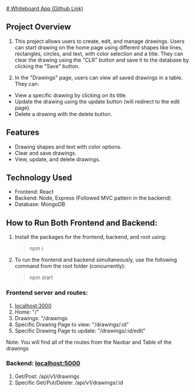 <a href="https://github.com/AH-Likhon/MERN-Interview-Test" target="_blank"># Whiteboard App (Github Link)</a>

## Project Overview

1. This project allows users to create, edit, and manage drawings. Users can start drawing on the home page using different shapes like lines, rectangles, circles, and text, with color selection and a title. They can clear the drawing using the "CLR" button and save it to the database by clicking the "Save" button.

2. In the "Drawings" page, users can view all saved drawings in a table. They can:

- View a specific drawing by clicking on its title.
- Update the drawing using the update button (will redirect to the edit page).
- Delete a drawing with the delete button.

## Features

- Drawing shapes and text with color options.
- Clear and save drawings.
- View, update, and delete drawings.

## Technology Used

- Frontend: React
- Backend: Node, Express (Followed MVC pattern in the backend)
- Database: MongoDB

## How to Run Both Frontend and Backend:

1. Install the packages for the frontend, backend, and root using:

   > npm i

2. To run the frontend and backend simultaneously, use the following command from the root folder (concurrently):
   > npm start

### Frontend server and routes:

1. [localhost:3000](http://localhost:3000/)
2. Home: "/"
3. Drawings: "/drawings
4. Specific Drawing Page to view: "/drawings/:id"
5. Specific Drawing Page to update: "/drawings/:id/edit"

Note: You will find all of the routes from the Navbar and Table of the drawings

### Backend: [localhost:5000](http://localhost:5000/)

1. Get/Post: /api/v1/drawings
2. Specific Get/Put/Delete: /api/v1/drawings/:id
